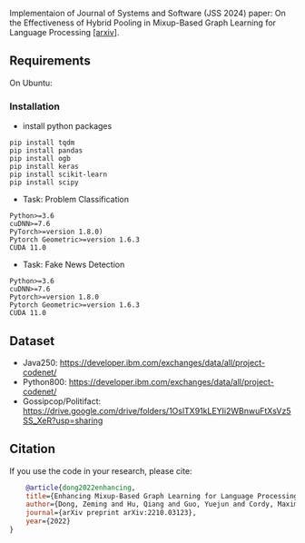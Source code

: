 Implementaion of Journal of Systems and Software (JSS 2024) paper: On the Effectiveness of Hybrid Pooling in Mixup-Based Graph Learning for Language Processing [[arxiv]](https://arxiv.org/abs/2210.03123).

## Requirements
On Ubuntu:

### Installation
- install python packages
```shell
pip install tqdm
pip install pandas
pip install ogb
pip install keras
pip install scikit-learn
pip install scipy
```

- Task: Problem Classification

```shell
Python>=3.6
cuDNN>=7.6
PyTorch>=version 1.8.0) 
Pytorch Geometric>=version 1.6.3
CUDA 11.0
```

- Task: Fake News Detection
```shell
Python>=3.6
cuDNN>=7.6
Pytorch>=version 1.8.0
Pytorch Geometric>=version 1.6.3
CUDA 11.0
```

## Dataset
- Java250: https://developer.ibm.com/exchanges/data/all/project-codenet/
- Python800: https://developer.ibm.com/exchanges/data/all/project-codenet/
- Gossipcop/Politifact: https://drive.google.com/drive/folders/1OslTX91kLEYIi2WBnwuFtXsVz5SS_XeR?usp=sharing

## Citation
If you use the code in your research, please cite:
```bibtex
    @article{dong2022enhancing,
    title={Enhancing Mixup-Based Graph Learning for Language Processing via Hybrid Pooling},
    author={Dong, Zeming and Hu, Qiang and Guo, Yuejun and Cordy, Maxime and Papadakis, Mike and Traon, Yves Le and Zhao, Jianjun},
    journal={arXiv preprint arXiv:2210.03123},
    year={2022}
}
```
